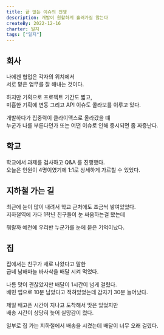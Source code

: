 ```yaml
---
title: 끝 없는 이슈의 전쟁
description: 개발이 원할하게 흘러가질 않는다
createBy: 2022-12-16
charter: 일지
tags: ["일지"]
---
```


## 회사

나에겐 협업은 각자의 위치에서  
서로 맡은 업무를 잘 해내는 것이다.

하지만 기획으로 프로젝트 기간도 짧고,  
미흡한 기획에 변동 그리고 API 이슈도 콜라보를 이루고 있다.

개발하다가 집중력이 클라이맥스로 올라갔을 떄  
누군가 나를 부른다던가 또는 어떤 이슈로 인해 중시되면 좀 짜증난다.

## 학교

학교에서 과제를 검사하고 Q&A 를 진행했다.  
오늘은 인원이 4명이였기에 1:1로 상세하게 가르칠 수 있었다.

## 지하철 가는 길

최근에 눈이 많이 내려서 학교 근처에도 조금씩 쌓여있었다.  
지하철역에 가다 1학년 친구들이 눈 싸움하는걸 봤는데

뭐랄까 예전에 우리반 누군가를 눈에 묻은 기억이났다.

## 집

집에서는 친구가 새로 나왔다고 말한  
굽네 남해마늘 바사삭을 배달 시켜 먹었다.

나름 맛이 괜찮았지만 배달이 1시간이 넘게 걸렸다.  
배민 앱으로 10분 남았다고 적혀있었는데 갑자기 30분 늘어났다.

제일 배고픈 시간이 지나고 도착해서 맛은 있었지만  
배송 시간이 상당히 늦어 실망감이 컸다.

일부로 집 가는 지하철에서 배송을 시켰는데 배달이 너무 오래 걸렸다.
